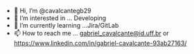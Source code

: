 - 👋 Hi, I’m @cavalcantegb29
- 👀 I’m interested in ... Developing
- 🌱 I’m currently learning ...Jira/GitLab
- 📫 How to reach me ... gabriel_cavalcante@id.uff.br or https://www.linkedin.com/in/gabriel-cavalcante-93ab27163/


